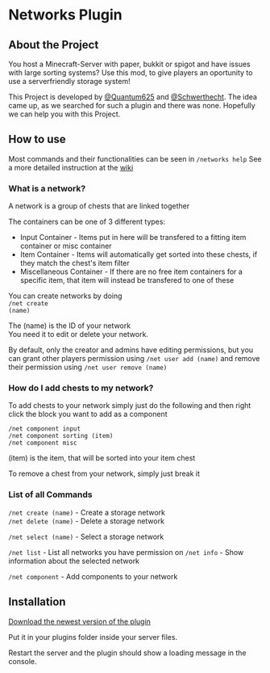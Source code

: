 # Networks Plugin

## About the Project

You host a Minecraft-Server with paper, bukkit or spigot and have issues with large sorting systems? Use this mod, to give players an oportunity to use a serverfriendly storage system!

This Project is developed by <a href="https://github.com/Quantum625">@Quantum625</a> and <a href="https://github.com/Schwerthecht">@Schwerthecht</a>. The idea came up, as we searched for such a plugin and there was none. Hopefully we can help you with this Project.



## How to use

Most commands and their functionalities can be seen in <code>/networks help</code>
See a more detailed instruction at the [wiki](https://github.com/Quantum625/networks/wiki)


### What is a network?

A network is a group of chests that are linked together

The containers can be one of 3 different types:<br />
- Input Container - Items put in here will be transfered to a fitting item container or misc container<br />
- Item Container - Items will automatically get sorted into these chests, if they match the chest's item filter<br />
- Miscellaneous Container - If there are no free item containers for a specific item, that item will instead be transfered to one of these

You can create networks by doing
<br /><code>/net create (name)</code>

The (name) is the ID of your network<br />
You need it to edit or delete your network.

By default, only the creator and admins have editing permissions, but you can grant other players permission using
`/net user add (name)`
and remove their permission using `/net user remove (name)`


### How do I add chests to my network?

To add chests to your network simply just do the following and then right click the block you want to add as a component

`/net component input` <br />
`/net component sorting (item)` <br />
`/net component misc` <br />

(item) is the item, that will be sorted into your item chest

To remove a chest from your network, simply just break it


### List of all Commands

`/net create (name)` - Create a storage network<br />
`/net delete (name)` - Delete a storage network

`/net select (name)` - Select a storage network<br />

`/net list` - List all networks you have permission on
`/net info` - Show information about the selected network

`/net component` - Add components to your network


## Installation

<a href="">Download the newest version of the plugin</a>

Put it in your plugins folder inside your server files.

Restart the server and the plugin should show a loading message in the console.
